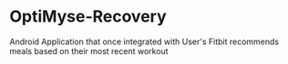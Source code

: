 # OptiMyse-Recovery
Android Application that once integrated with User's Fitbit recommends meals based on their most recent workout
